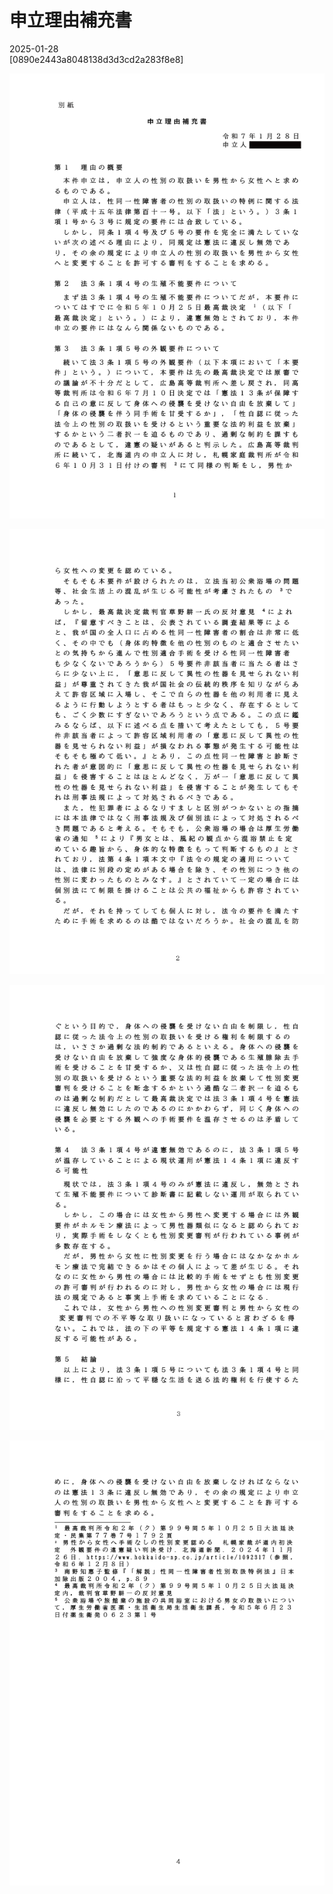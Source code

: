 # 申立理由補充書

2025-01-28  
[0890e2443a8048138d3d3cd2a283f8e8]  

![申立理由補充書1ページ目](/2025/20250128_01.png)

![申立理由補充書2ページ目](/2025/20250128_02.png)

![申立理由補充書3ページ目](/2025/20250128_03.png)

![申立理由補充書4ページ目](/2025/20250128_04.png)